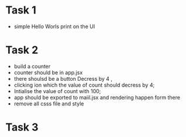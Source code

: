 # Task 1
- simple Hello Worls print on the UI

# Task 2
- build a counter
- counter should be in app.jsx
- there shoulsd be a button Decress by 4 , 
- clicking ion which the value of count should decress by 4; 
- Intialise the value of count with 100; 
- app should be exported to maiil.jsx and rendering happen form there
- remove all csss file and style

# Task 3


